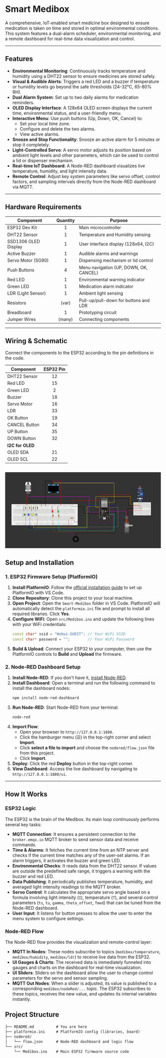 # Smart Medibox

A comprehensive, IoT-enabled smart medicine box designed to ensure medication is taken on time and stored in optimal environmental conditions. This system features a dual-alarm scheduler, environmental monitoring, and a remote dashboard for real-time data visualization and control.

---

## Features

-   **Environmental Monitoring**: Continuously tracks temperature and humidity using a DHT22 sensor to ensure medicines are stored safely.
-   **Visual & Audible Alerts**: Triggers a red LED and a buzzer if temperature or humidity levels go beyond the safe thresholds (24-32°C, 65-80% RH).
-   **Dual Alarm System**: Set up to two daily alarms for medication reminders.
-   **OLED Display Interface**: A 128x64 OLED screen displays the current time, environmental status, and a user-friendly menu.
-   **Interactive Menu**: Use push buttons (Up, Down, OK, Cancel) to:
    -   Set your local time zone.
    -   Configure and delete the two alarms.
    -   View active alarms.
-   **Snooze and Stop Functionality**: Snooze an active alarm for 5 minutes or stop it completely.
-   **Light-Controlled Servo**: A servo motor adjusts its position based on ambient light levels and other parameters, which can be used to control a lid or dispenser mechanism.
-   **Real-time IoT Dashboard**: A Node-RED dashboard visualizes live temperature, humidity, and light intensity data.
-   **Remote Control**: Adjust key system parameters like servo offset, control factors, and sampling intervals directly from the Node-RED dashboard via MQTT.

---

## Hardware Requirements

| Component           | Quantity | Purpose                                        |
| ------------------- | :------: | ---------------------------------------------- |
| ESP32 Dev Kit       |    1     | Main microcontroller                           |
| DHT22 Sensor        |    1     | Temperature and Humidity sensing               |
| SSD1306 OLED Display|    1     | User interface display (128x64, I2C)           |
| Active Buzzer       |    1     | Audible alarms and warnings                    |
| Servo Motor (SG90)  |    1     | Dispensing mechanism or lid control            |
| Push Buttons        |    4     | Menu navigation (UP, DOWN, OK, CANCEL)         |
| Red LED             |    1     | Environmental warning indicator                |
| Green LED           |    1     | Medication alarm indicator                     |
| LDR (Light Sensor)  |    1     | Ambient light sensing                          |
| Resistors           |  (var)   | Pull-up/pull-down for buttons and LDR          |
| Breadboard          |    1     | Prototyping circuit                            |
| Jumper Wires        |  (many)  | Connecting components                          |

---

## Wiring & Schematic

Connect the components to the ESP32 according to the pin definitions in the code.

| Component      | ESP32 Pin |
| -------------- | :-------: |
| DHT22 Sensor   |    12     |
| Red LED        |    15     |
| Green LED      |     2     |
| Buzzer         |    18     |
| Servo Motor    |    16     |
| LDR            |    33     |
| OK Button      |    19     |
| CANCEL Button  |    34     |
| UP Button      |    35     |
| DOWN Button    |    32     |
| **I2C for OLED** |           |
| OLED SDA       |    21     |
| OLED SCL       |    22     |

![Wiring Diagram](img/wiring.png)
---

## Setup and Installation

### 1. ESP32 Firmware Setup (PlatformIO)

1.  **Install PlatformIO**: Follow the [official installation guide](https://platformio.org/install) to set up PlatformIO with VS Code.
2.  **Clone Repository**: Clone this project to your local machine.
3.  **Open Project**: Open the `Smart-Medibox` folder in VS Code. PlatformIO will automatically detect the `platformio.ini` file and prompt to install all required libraries. Click **Yes**.
4.  **Configure WiFi**: Open `src/Medibox.ino` and update the following lines with your WiFi credentials:
    ```cpp
    const char* ssid = "Wokwi-GUEST"; // Your WiFi SSID
    const char* password = "";        // Your WiFi Password
    ```
5.  **Build & Upload**: Connect your ESP32 to your computer, then use the PlatformIO controls to **Build** and **Upload** the firmware.

### 2. Node-RED Dashboard Setup

1.  **Install Node-RED**: If you don't have it, [install Node-RED](https://nodered.org/docs/getting-started/local).
2.  **Install Dashboard**: Open a terminal and run the following command to install the dashboard nodes:
    ```bash
    npm install node-red-dashboard
    ```
3.  **Run Node-RED**: Start Node-RED from your terminal:
    ```bash
    node-red
    ```
4.  **Import Flow**:
    -   Open your browser to `http://127.0.0.1:1880`.
    -   Click the hamburger menu (☰) in the top-right corner and select **Import**.
    -   Click **select a file to import** and choose the `nodered/flow.json` file from this project.
    -   Click **Import**.
5.  **Deploy**: Click the red **Deploy** button in the top-right corner.
6.  **View Dashboard**: Access the live dashboard by navigating to `http://127.0.0.1:1880/ui`.

---

## How It Works

### ESP32 Logic

The ESP32 is the brain of the Medibox. Its main loop continuously performs several key tasks:
-   **MQTT Connection**: It ensures a persistent connection to the `broker.emqx.io` MQTT broker to send sensor data and receive commands.
-   **Time & Alarms**: It fetches the current time from an NTP server and checks if the current time matches any of the user-set alarms. If an alarm triggers, it activates the buzzer and green LED.
-   **Environmental Checks**: It reads data from the DHT22 sensor. If values are outside the predefined safe range, it triggers a warning with the buzzer and red LED.
-   **Data Publishing**: It periodically publishes temperature, humidity, and averaged light intensity readings to the MQTT broker.
-   **Servo Control**: It calculates the appropriate servo angle based on a formula involving light intensity (`I`), temperature (`T`), and several control parameters (`ts`, `tu`, `gamma`, `theta_offset`, `Tmed`) that can be tuned from the Node-RED dashboard.
-   **User Input**: It listens for button presses to allow the user to enter the menu system to configure settings.

### Node-RED Flow

The Node-RED flow provides the visualization and remote-control layer:
-   **MQTT In Nodes**: These nodes subscribe to topics (`medibox/temperature`, `medibox/humidity`, `medibox/ldr`) to receive live data from the ESP32.
-   **UI Gauges & Charts**: The received data is immediately funneled into gauges and charts on the dashboard for real-time visualization.
-   **UI Sliders**: Sliders on the dashboard allow the user to change control parameters for the servo and sensor sampling.
-   **MQTT Out Nodes**: When a slider is adjusted, its value is published to a corresponding `medibox/nodeRed/...` topic. The ESP32 subscribes to these topics, receives the new value, and updates its internal variables instantly.

## Project Structure

```Smart-Medibox/
├── README.md          # You are here
├── platformio.ini     # PlatformIO config (libraries, board)
├── nodered/
│   └── flow.json      # Node-RED dashboard and logic flow
└── src/
    └── Medibox.ino    # Main ESP32 firmware source code
```

